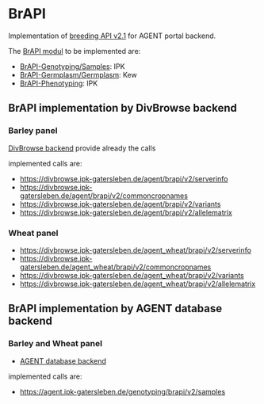 # BrAPI
Implementation of [breeding API v2.1](https://brapi.org/specification) for AGENT portal backend.

The [BrAPI modul](https://wiki.brapi.org/images/f/f7/BrAPI_Domains.png) to be implemented are:

- [BrAPI-Genotyping/Samples](https://github.com/plantbreeding/BrAPI/tree/brapi-V2.1/Specification/BrAPI-Genotyping): IPK
- [BrAPI-Germplasm/Germplasm](https://github.com/plantbreeding/BrAPI/tree/brapi-V2.1/Specification/BrAPI-Germplasm/Germplasm): Kew
- [BrAPI-Phenotyping](https://github.com/plantbreeding/BrAPI/tree/brapi-V2.1/Specification/BrAPI-Phenotyping): IPK

## BrAPI implementation by DivBrowse backend

### Barley panel ###

[DivBrowse backend](https://divbrowse.ipk-gatersleben.de/agent/brapi/v2/) provide already the calls

implemented calls are:

- https://divbrowse.ipk-gatersleben.de/agent/brapi/v2/serverinfo
- https://divbrowse.ipk-gatersleben.de/agent/brapi/v2/commoncropnames
- https://divbrowse.ipk-gatersleben.de/agent/brapi/v2/variants
- https://divbrowse.ipk-gatersleben.de/agent/brapi/v2/allelematrix
###

### Wheat panel

- https://divbrowse.ipk-gatersleben.de/agent_wheat/brapi/v2/serverinfo
- https://divbrowse.ipk-gatersleben.de/agent_wheat/brapi/v2/commoncropnames
- https://divbrowse.ipk-gatersleben.de/agent_wheat/brapi/v2/variants
- https://divbrowse.ipk-gatersleben.de/agent_wheat/brapi/v2/allelematrix
###
##

## BrAPI implementation by AGENT database backend

### Barley and Wheat panel

- [AGENT database backend](https://agent.ipk-gatersleben.de/genotyping/brapi/v2/)

implemented calls are:

- https://agent.ipk-gatersleben.de/genotyping/brapi/v2/samples

###
##
#
